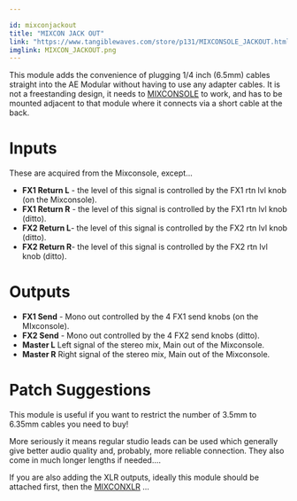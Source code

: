 ```yaml
---

id: mixconjackout
title: "MIXCON JACK OUT"
link: "https://www.tangiblewaves.com/store/p131/MIXCONSOLE_JACKOUT.html"
imglink: MIXCON_JACKOUT.png
---
```





This module adds the convenience of plugging 1/4 inch (6.5mm) cables straight into the AE Modular without having to use any adapter cables. It is not a freestanding design, it needs to [MIXCONSOLE](https://wiki.aemodular.com/pmwiki.php/AeManual/MIXCONSOLE) to work, and has to be mounted adjacent to that module where it connects via a short cable at the back.



Inputs
======

These are acquired from the Mixconsole, except...

*   **FX1 Return L** - the level of this signal is controlled by the FX1 rtn lvl knob (on the Mixconsole).
*   **FX1 Return R** - the level of this signal is controlled by the FX1 rtn lvl knob (ditto).
*   **FX2 Return L**\- the level of this signal is controlled by the FX2 rtn lvl knob (ditto).
*   **FX2 Return R**\- the level of this signal is controlled by the FX2 rtn lvl knob (ditto).

Outputs
=======

*   **FX1 Send** - Mono out controlled by the 4 FX1 send knobs (on the MIxconsole).
*   **FX2 Send** - Mono out controlled by the 4 FX2 send knobs (ditto).
*   **Master L** Left signal of the stereo mix, Main out of the Mixconsole.
*   **Master R** Right signal of the stereo mix, Main out of the Mixconsole.

Patch Suggestions
=================

This module is useful if you want to restrict the number of 3.5mm to 6.35mm cables you need to buy!

More seriously it means regular studio leads can be used which generally give better audio quality and, probably, more reliable connection. They also come in much longer lengths if needed....

If you are also adding the XLR outputs, ideally this module should be attached first, then the [MIXCONXLR](https://wiki.aemodular.com/pmwiki.php/AeManual/MIXCONXLROUT) ...



